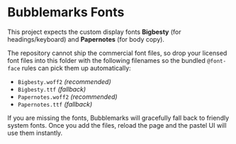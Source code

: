 # Bubblemarks Fonts

This project expects the custom display fonts **Bigbesty** (for headings/keyboard) and **Papernotes** (for body copy).

The repository cannot ship the commercial font files, so drop your licensed font files into this folder with the following filenames so the bundled `@font-face` rules can pick them up automatically:

- `Bigbesty.woff2` *(recommended)*
- `Bigbesty.ttf` *(fallback)*
- `Papernotes.woff2` *(recommended)*
- `Papernotes.ttf` *(fallback)*

If you are missing the fonts, Bubblemarks will gracefully fall back to friendly system fonts. Once you add the files, reload the page and the pastel UI will use them instantly.
